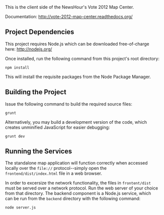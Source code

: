 This is the client side of the NewsHour's Vote 2012 Map Center.

Documentation: http://vote-2012-map-center.readthedocs.org/

## Project Dependencies

This project requires Node.js which can be downloaded free-of-charge here:
http://nodejs.org/

Once installed, run the following command from this project's root directory:

    npm install

This will install the requisite packages from the Node Package Manager.

## Building the Project

Issue the following command to build the required source files:

    grunt

Alternatively, you may build a development version of the code, which creates
unminified JavaScript for easier debugging:

    grunt dev

## Running the Services

The standalone map application will function correctly when accessed locally
over the `file://` protocol--simply open the `frontend/dist/index.html` file in
a web browser.

In order to excersize the network functionality, the files in `frontent/dist`
must be served over a network protocol. Run the web server of your choice from
that directory. The backend component is a Node.js service, which can be run
from the `backend` directory with the following command:

    node server.js
